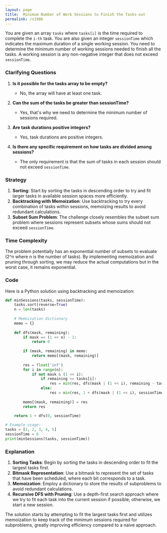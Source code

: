 ```yaml
---
layout: page
title:  Minimum Number of Work Sessions to Finish the Tasks-out
permalink: /s1986
---
```


You are given an array `tasks` where `tasks[i]` is the time required to complete the `i-th` task. You are also given an integer `sessionTime` which indicates the maximum duration of a single working session. You need to determine the minimum number of working sessions needed to finish all the tasks. A working session is any non-negative integer that does not exceed `sessionTime`.

### Clarifying Questions

1. **Is it possible for the tasks array to be empty?**
   - No, the array will have at least one task.

2. **Can the sum of the tasks be greater than sessionTime?**
   - Yes, that's why we need to determine the minimum number of sessions required.

3. **Are task durations positive integers?**
   - Yes, task durations are positive integers.

4. **Is there any specific requirement on how tasks are divided among sessions?**
   - The only requirement is that the sum of tasks in each session should not exceed `sessionTime`.

### Strategy

1. **Sorting**: Start by sorting the tasks in descending order to try and fit larger tasks in available session spaces more efficiently.
2. **Backtracking with Memoization**: Use backtracking to try every combination of tasks within sessions, memoizing results to avoid redundant calculations.
3. **Subset Sum Problem**: The challenge closely resembles the subset sum problem where sessions represent subsets whose sums should not exceed `sessionTime`.

### Time Complexity

The problem potentially has an exponential number of subsets to evaluate (2^n where n is the number of tasks). By implementing memoization and pruning through sorting, we may reduce the actual computations but in the worst case, it remains exponential.

### Code

Here is a Python solution using backtracking and memoization:

```python
def minSessions(tasks, sessionTime):
    tasks.sort(reverse=True)
    n = len(tasks)
    
    # Memoization dictionary
    memo = {}
    
    def dfs(mask, remaining):
        if mask == (1 << n) - 1:
            return 0
        
        if (mask, remaining) in memo:
            return memo[(mask, remaining)]
        
        res = float('inf')
        for i in range(n):
            if not mask & (1 << i):
                if remaining >= tasks[i]:
                    res = min(res, dfs(mask | (1 << i), remaining - tasks[i]))
                else:
                    res = min(res, 1 + dfs(mask | (1 << i), sessionTime - tasks[i]))
        
        memo[(mask, remaining)] = res
        return res
    
    return 1 + dfs(0, sessionTime)

# Example usage:
tasks = [1, 2, 3, 4, 5]
sessionTime = 6
print(minSessions(tasks, sessionTime))
```

### Explanation

1. **Sorting Tasks**: Begin by sorting the tasks in descending order to fit the largest tasks first.
2. **Bitmask Representation**: Use a bitmask to represent the set of tasks that have been scheduled, where each bit corresponds to a task.
3. **Memoization**: Employ a dictionary to store the results of subproblems to avoid redundant calculations.
4. **Recursive DFS with Pruning**: Use a depth-first search approach where we try to fit each task into the current session if possible; otherwise, we start a new session.

The solution starts by attempting to fit the largest tasks first and utilizes memoization to keep track of the minimum sessions required for subproblems, greatly improving efficiency compared to a naive approach.